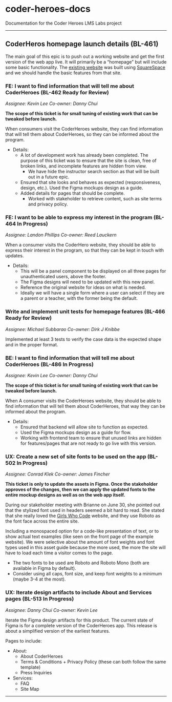 # coder-heroes-docs

Documentation for the Coder Heroes LMS Labs project

---

## CoderHeros homepage launch details (BL-461)

The main goal of this epic is to push out a working website and get the first version of the web app live. It will primarily be a “homepage” but will include some basic functionality. The [existing website](https://www.coderheroes.com/) was built using [SquareSpace](https://www.squarespace.com/) and we should handle the basic features from that site.

### FE: I want to find information that will tell me about CoderHeroes (BL-462 Ready for Review)

_Assignee: Kevin Lee_
_Co-owner: Danny Chui_

**The scope of this ticket is for small tuning of existing work that can be tweaked before launch.**

When consumers visit the CoderHeroes website, they can find information that will tell them about CoderHeroes, so they can be informed about the program.

- Details:
  - A lot of development work has already been completed. The purpose of this ticket was to ensure that the site is clean, free of broken links, and incomplete features are hidden from view.
    - We have hide the instructor search section as that will be built out in a future epic.
  - Ensured that site looks and behaves as expected (responsiveness, design, etc.). Used the Figma mockups design as a guide.
  - Added details for pages that should be complete.
    - Worked with stakeholder to retrieve content, such as site terms and privacy policy.

### FE: I want to be able to express my interest in the program (BL-464 In Progress)

_Assignee: Landon Phillips_
_Co-owner: Reed Lauckern_

When a consumer visits the CoderHero website, they should be able to express their interest in the program, so that they can be kept in touch with updates.

- Details:
  - This will be a panel component to be displayed on all three pages for unauthenticated users, above the footer.
  - The Figma designs will need to be updated with this new panel.
  - Reference the original website for ideas on what is needed.
  - Ideally we will have a single form where a user can select if they are a parent or a teacher, with the former being the default.

### Write and implement unit tests for homepage features (BL-466 Ready for Review)

_Assignee: Michael Subbarao_
_Co-owner: Dirk J Knibbe_

Implemented at least 3 tests to verify the case data is the expected shape and in the proper format.

### BE: I want to find information that will tell me about CoderHeroes (BL-486 In Progress)

_Assignee: Kevin Lee_
_Co-owner: Danny Chui_

**The scope of this ticket is for small tuning of existing work that can be tweaked before launch.**

When A consumer visits the CoderHeroes website, they should be able to find information that will tell them about CoderHeroes, that way they can be informed about the program.

- Details:
  - Ensured that backend will allow site to function as expected.
  - Used the Figma mockups design as a guide for flow.
  - Working with frontend team to ensure that unused links are hidden for features/pages that are not ready to go live with this version.

### UX: Create a new set of site fonts to be used on the app (BL-502 In Progress)

_Assignee: Conrad Klek_
_Co-owner: James Fincher_

**This ticket is only to update the assets in Figma. Once the stakeholder approves of the changes, then we can apply the updated fonts to the entire mockup designs as well as on the web app itself.**

During our stakeholder meeting with Brianne on June 30, she pointed out that the stylized font used in headers seemed a bit hard to read. She stated that she really loved the [Girls Who Code](https://girlswhocode.com/) website, and they use Roboto as the font face across the entire site.

Including a monospaced option for a code-like presentation of text, or to show actual text examples (like seen on the front page of the example website). We were selective about the amount of font weights and font types used in this asset guide because the more used, the more the site will have to load each time a visitor comes to the page.

- The two fonts to be used are Roboto and Roboto Mono (both are available in Figma by default).
- Consider using all caps, font size, and keep font weights to a minimum (maybe 3-4 at the most).

### UX: Iterate design artifacts to include About and Services pages (BL-513 In Progress)

_Assignee: Danny Chui_
_Co-owner: Kevin Lee_

Iterate the Figma design artifacts for this product. The current state of Figma is for a complete version of the CoderHeroes app. This release is about a simplified version of the earliest features.

Pages to include:

- About:
  - About CoderHeroes
  - Terms & Conditions + Privacy Policy (these can both follow the same template)
  - Press Inquiries
- Services:
  - FAQ
  - Site Map

---
